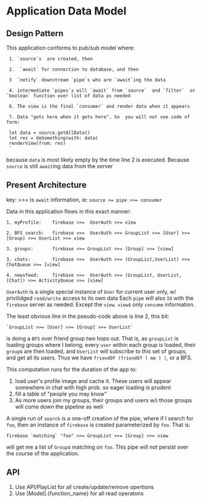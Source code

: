 #  Application Data Model

## Design Pattern

This application conforms to pub/sub model where:

     1. `source`s  are created, then 
     
     2.  `await` for connection to database, and then
     
     3  `notify` downstream `pipe`s who are `await`ing the data
     
     4. intermediate `pipes`s will `await` from `source`  and `filter`  or `boolean` function over list of data as needed
     
     6. The view is the final `consumer` and render data when it appears
     
     7. Data "gets here when it gets here". So  you will not see code of form:
     
     let data = source.getAllData()
     let res = doSomething(with: data)
     renderView(from: res)
     `
 
 because `data` is most likely empty by the time line 2 is executed. Because `source` is still `await`ing data from the server


## Present Architecture

key:  >>=  is `await` information, ie:    `source >= pipe >>= consumer`

Data in this application flows in this exact manner: 

    1. myProfile:    firebase >>=  UserAuth >>= view
    
    2. BFS search:   firebase >>=  UserAuth >>= GroupList >>= [User] >>= [Group] >>= UserList >>= view
    
    3. groups:       firebase >>= GroupList >>= [Group] >>= [view]
    
    3. chats:        firebase >>=  UserAuth >>= (GroupList,UserList) >>= ChatQueue >>= [view]
    
    4. newsfeed:     firebase >>=  UserAuth >>= (GroupList, UserList, [Chat]) >>= ActivityQueue >>= [view]

`UserAuth` is a single special instance of `User` for current user only, w/ privilidged `read/write` access to its own data
Each `pipe` will also `IO`   with the `firebase` server as needed. Except the `view`. `view`s only `consume` information.

The least obvious ilne in the pseudo-code above is line 2, this bit:

    `GroupList >>= [User] >>= [Group] >>= UserList`
    
 is doing a `BFS` over friend group two hops out.  That is, as `groupList`  is loading groups where I belong, every `user`  within each
 group is loaded, their `group`s are then loaded, and `UserList` will subscribe to this set of groups, and get all its users. Thus
 we have `friendOf (friendOf ( me ) )`, or a BFS.
 

This computation runs for the duration of the app to:
 1. load user's profile image and cache it. These users will appear somewhere in chat with high prob. so eager loading is prudent
 2. fill a table of "people you may know"
 3. As more users join my groups, their groups and users w/i those groups will come down the pipeline as well

A single run of   `search`  is a one-off creation of the pipe, where if I search for `foo`, then an instance of `firebase` is created parameterized
by `foo`. That is:

    firebase `matching` "foo" >>= GroupList >>= [Group] >>= view

will get me a list of `Group`s matching on `foo`. This pipe *will not* persist over the course of the application.


## API

1.  Use API/PlayList for all create/update/remove opertions
2. Use [Model].{function_name} for all read operatons
